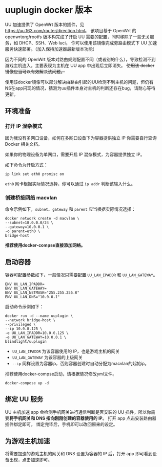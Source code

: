 # uuplugin docker 版本

UU 加速提供了 OpenWrt 版本的插件，见<https://uu.163.com/router/direction.html>。
该项目基于 OpenWrt 的 openwrtorg/rootfs 版本构完成了开启 UU 需要的配置，同时移除了一些无关服务，如 DHCP、SSH、Web luci。
你可以使用该镜像完成旁路由模式下 UU 加速服务快速部署。（加入保持加速器最新版本功能）

因为不同的 OpenWrt 版本对路由规则配置不同（或者别的什么），导致检测不到游戏主机连入。主要表现为主机在 UU app 中出现后立即消失。
~~使用该 docker 镜像应当可以有效解决该问题。~~

使用该docker镜像可以部分解决由路由引起的UU检测不到主机的问题，但仍有NS在app闪现的情况，猜测为uu插件本身对主机的判断还存在bug，请耐心等待更新。

## 环境准备

### 打开 IP 混杂模式

因为我没有多网口设备，如何在多网口设备下为容器提供独立 IP 你需要自行查询 Docker 相关文档。

如果你的物理设备为单网口，需要开启 IP 混杂模式，为容器提供独立 IP。

如下命令为开启方式：

```
ip link set eth0 promisc on
```

`eth0` 网卡根据实际情况选择，你可以通过 `ip addr` 判断该输入什么。

### 创建桥接网络 macvlan

命令示例如下，`subnet`、`gateway` 和 `parent` 应当根据实际情况选择：

```
docker network create -d macvlan \
--subnet=10.0.0.0/24 \
--gateway=10.0.0.1 \
-o parent=eth0 \
bridge-host
```
**推荐使用docker-compse直接添加网络。**

## 启动容器

容器可配置参数如下，一般情况只需要配置 `UU_LAN_IPADDR` 和 `UU_LAN_GATEWAY`。

```
ENV UU_LAN_IPADDR=
ENV UU_LAN_GATEWAY=
ENV UU_LAN_NETMASK="255.255.255.0"
ENV UU_LAN_DNS="10.0.0.1"
```

启动命令示例如下：

```
docker run -d --name uuplugin \
--network bridge-host \
--privileged \
--ip 10.0.0.125 \
-e UU_LAN_IPADDR=10.0.0.125 \
-e UU_LAN_GATEWAY=10.0.0.1 \
blindlight/uuplugin
```

- `UU_LAN_IPADDR` 为该容器使用的 IP，也是游戏主机的网关
- `UU_LAN_GATEWAY` 为该容器的上级网关
- `--ip` 同样设置为容器ip，否则容器创建时自动分配为macvlan的起始ip。

推荐使用docker-compse启动，请根据情况修改yml文件。
```
docker-compose up -d
```

## 绑定 UU 服务

UU 主机加速 app 会检测手机网关进行通信判断是否安装的 UU 插件，所以你需要**将手机网关和 DNS 指向刚刚创建的容器使用的 IP**。
打开 app 点击安装路由器插件绑定即可。
绑定完毕后，手机即可以改回原来的设定。

## 为游戏主机加速

将需要加速的游戏主机的网关和 DNS 设置为容器的 IP 后，打开 app 即可看到设备出现，点击加速即可。

